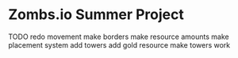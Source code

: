 # Zombs.io Summer Project

TODO
redo movement
make borders
make resource amounts
make placement system
add towers
add gold resource
make towers work